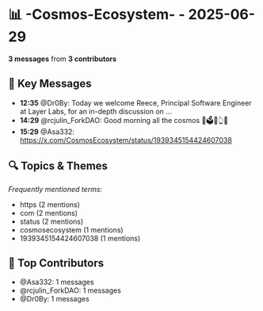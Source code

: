 # 📊 -Cosmos-Ecosystem- - 2025-06-29
**3 messages** from **3 contributors**

## 💬 Key Messages
- **12:35** @Dr0By: Today we welcome Reece, Principal Software Engineer at Layer Labs, for an in-depth discussion on ...
- **14:29** @rcjulin_ForkDAO: Good morning all the cosmos 📝🗳️🧉👆💡
- **15:29** @Asa332: https://x.com/CosmosEcosystem/status/1939345154424607038

## 🔍 Topics & Themes
*Frequently mentioned terms:*
- https (2 mentions)
- com (2 mentions)
- status (2 mentions)
- cosmosecosystem (1 mentions)
- 1939345154424607038 (1 mentions)

## 👥 Top Contributors
- @Asa332: 1 messages
- @rcjulin_ForkDAO: 1 messages
- @Dr0By: 1 messages